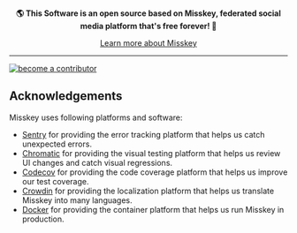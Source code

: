 <div align="center">

**🌎 **This Software** is an open source based on Misskey, federated social media platform that's free forever! 🚀**

[Learn more about Misskey](https://misskey-hub.net/)
</div>

---

<a href="./CONTRIBUTING.md">
		<img src="https://custom-icon-badges.herokuapp.com/badge/become_a-contributor-A371F7?logoColor=A371F7&style=for-the-badge&logo=git-merge&labelColor=363B40" alt="become a contributor"/></a>

## Acknowledgements

Misskey uses following platforms and software:
* [Sentry](https://sentry.io/) for providing the error tracking platform that helps us catch unexpected errors.
* [Chromatic](https://www.chromatic.com/) for providing the visual testing platform that helps us review UI changes and catch visual regressions.
* [Codecov](https://about.codecov.io/for/open-source/) for providing the code coverage platform that helps us improve our test coverage.
* [Crowdin](https://crowdin.com/) for providing the localization platform that helps us translate Misskey into many languages.
* [Docker](https://hub.docker.com/) for providing the container platform that helps us run Misskey in production.
